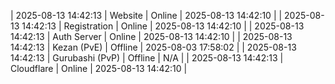 | 2025-08-13 14:42:13 | Website | Online | 2025-08-13 14:42:10 |
| 2025-08-13 14:42:13 | Registration | Online | 2025-08-13 14:42:10 |
| 2025-08-13 14:42:13 | Auth Server | Online | 2025-08-13 14:42:10 |
| 2025-08-13 14:42:13 | Kezan (PvE) | Offline | 2025-08-03 17:58:02 |
| 2025-08-13 14:42:13 | Gurubashi (PvP) | Offline | N/A |
| 2025-08-13 14:42:13 | Cloudflare | Online | 2025-08-13 14:42:10 |
